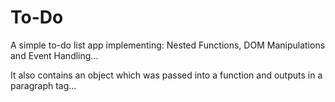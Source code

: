 # To-Do
A simple to-do list app implementing: Nested Functions, DOM Manipulations and Event Handling...

It also contains an object which was passed into a function and outputs in a paragraph tag...
